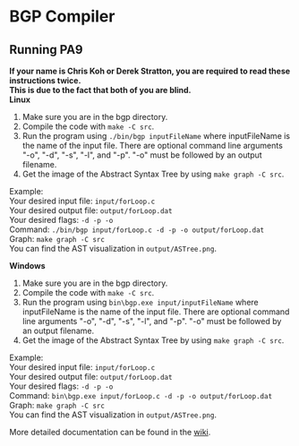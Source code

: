 # BGP Compiler

## Running PA9
**If your name is Chris Koh or Derek Stratton, you are required to read these instructions twice.**\
**This is due to the fact that both of you are blind.**\
**Linux**
1. Make sure you are in the bgp directory.
2. Compile the code with ```make -C src```.
3. Run the program using ```./bin/bgp inputFileName``` where inputFileName is the name of the input file. There are optional command line arguments "-o", "-d", "-s", "-l", and "-p". "-o" must be followed by an output filename.
4. Get the image of the Abstract Syntax Tree by using ```make graph -C src```.

Example:\
Your desired input file: ```input/forLoop.c```\
Your desired output file: ```output/forLoop.dat```\
Your desired flags: ```-d -p -o```\
Command: ```./bin/bgp input/forLoop.c -d -p -o output/forLoop.dat```\
Graph: ```make graph -C src```\
You can find the AST visualization in ```output/ASTree.png```.

**Windows**
1. Make sure you are in the bgp directory.
2. Compile the code with ```make -C src```.
3. Run the program using ```bin\bgp.exe input/inputFileName``` where inputFileName is the name of the input file. There are optional command line arguments "-o", "-d", "-s", "-l", and "-p". "-o" must be followed by an output filename.
4. Get the image of the Abstract Syntax Tree by using ```make graph -C src```.

Example:\
Your desired input file: ```input/forLoop.c```\
Your desired output file: ```output/forLoop.dat```\
Your desired flags: ```-d -p -o```\
Command: ```bin\bgp.exe input/forLoop.c -d -p -o output/forLoop.dat```\
Graph: ```make graph -C src```\
You can find the AST visualization in ```output/ASTree.png```.

More detailed documentation can be found in the [wiki](https://github.com/Price775/CS460-Beck-Garner-Poston/wiki).
